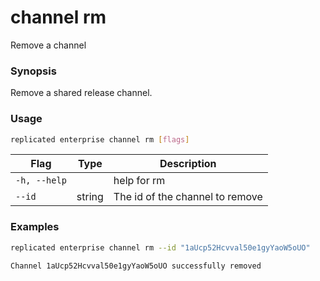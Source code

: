 # channel rm

Remove a channel

### Synopsis

Remove a shared release channel.

### Usage
```bash
replicated enterprise channel rm [flags]
```


| Flag                  | Type   | Description |
|-----------------------|--------|-------------|
| `-h, --help` | | help for rm |
| `--id` | string | The id of the channel to remove |

### Examples

```bash
replicated enterprise channel rm --id "1aUcp52Hcvval50e1gyYaoW5oUO"

Channel 1aUcp52Hcvval50e1gyYaoW5oUO successfully removed
```
